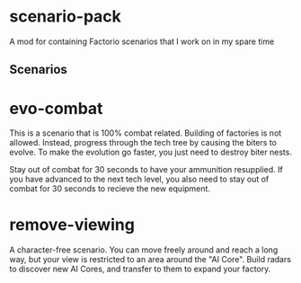# scenario-pack
A mod for containing Factorio scenarios that I work on in my spare time


## Scenarios

# evo-combat
This is a scenario that is 100% combat related. Building of factories is not allowed. Instead, progress through the tech tree by causing the biters to evolve. To make the evolution go faster, you just need to destroy biter nests.

Stay out of combat for 30 seconds to have your ammunition resupplied. If you have advanced to the next tech level, you also need to stay out of combat for 30 seconds to recieve the new equipment.

# remove-viewing
A character-free scenario. You can move freely around and reach a long way, but your view is restricted to an area around the "AI Core". Build radars to discover new AI Cores, and transfer to them to expand your factory.
